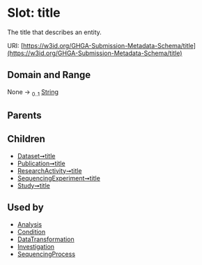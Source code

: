 
# Slot: title


The title that describes an entity.

URI: [https://w3id.org/GHGA-Submission-Metadata-Schema/title](https://w3id.org/GHGA-Submission-Metadata-Schema/title)


## Domain and Range

None &#8594;  <sub>0..1</sub> [String](types/String.md)

## Parents


## Children

 *  [Dataset➞title](Dataset_title.md)
 *  [Publication➞title](Publication_title.md)
 *  [ResearchActivity➞title](ResearchActivity_title.md)
 *  [SequencingExperiment➞title](SequencingExperiment_title.md)
 *  [Study➞title](Study_title.md)

## Used by

 * [Analysis](Analysis.md)
 * [Condition](Condition.md)
 * [DataTransformation](DataTransformation.md)
 * [Investigation](Investigation.md)
 * [SequencingProcess](SequencingProcess.md)
